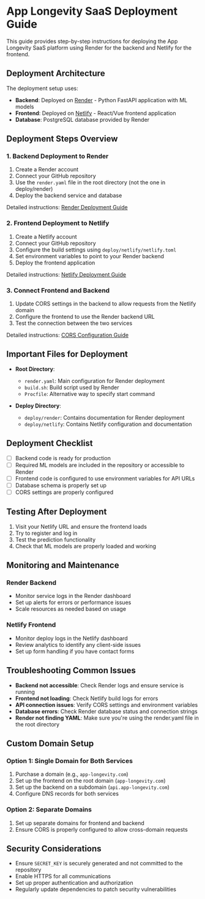 # App Longevity SaaS Deployment Guide

This guide provides step-by-step instructions for deploying the App Longevity SaaS platform using Render for the backend and Netlify for the frontend.

## Deployment Architecture

The deployment setup uses:

- **Backend**: Deployed on [Render](https://render.com) - Python FastAPI application with ML models
- **Frontend**: Deployed on [Netlify](https://netlify.com) - React/Vue frontend application
- **Database**: PostgreSQL database provided by Render

## Deployment Steps Overview

### 1. Backend Deployment to Render

1. Create a Render account
2. Connect your GitHub repository
3. Use the `render.yaml` file in the root directory (not the one in deploy/render)
4. Deploy the backend service and database

Detailed instructions: [Render Deployment Guide](./render/README.md)

### 2. Frontend Deployment to Netlify

1. Create a Netlify account
2. Connect your GitHub repository
3. Configure the build settings using `deploy/netlify/netlify.toml`
4. Set environment variables to point to your Render backend
5. Deploy the frontend application

Detailed instructions: [Netlify Deployment Guide](./netlify/README.md)

### 3. Connect Frontend and Backend

1. Update CORS settings in the backend to allow requests from the Netlify domain
2. Configure the frontend to use the Render backend URL
3. Test the connection between the two services

Detailed instructions: [CORS Configuration Guide](./CORS_CONFIG.md)

## Important Files for Deployment

- **Root Directory**:
  - `render.yaml`: Main configuration for Render deployment
  - `build.sh`: Build script used by Render
  - `Procfile`: Alternative way to specify start command

- **Deploy Directory**:
  - `deploy/render`: Contains documentation for Render deployment
  - `deploy/netlify`: Contains Netlify configuration and documentation

## Deployment Checklist

- [ ] Backend code is ready for production
- [ ] Required ML models are included in the repository or accessible to Render
- [ ] Frontend code is configured to use environment variables for API URLs
- [ ] Database schema is properly set up
- [ ] CORS settings are properly configured

## Testing After Deployment

1. Visit your Netlify URL and ensure the frontend loads
2. Try to register and log in
3. Test the prediction functionality
4. Check that ML models are properly loaded and working

## Monitoring and Maintenance

### Render Backend

- Monitor service logs in the Render dashboard
- Set up alerts for errors or performance issues
- Scale resources as needed based on usage

### Netlify Frontend

- Monitor deploy logs in the Netlify dashboard
- Review analytics to identify any client-side issues
- Set up form handling if you have contact forms

## Troubleshooting Common Issues

- **Backend not accessible**: Check Render logs and ensure service is running
- **Frontend not loading**: Check Netlify build logs for errors
- **API connection issues**: Verify CORS settings and environment variables
- **Database errors**: Check Render database status and connection strings
- **Render not finding YAML**: Make sure you're using the render.yaml file in the root directory

## Custom Domain Setup

### Option 1: Single Domain for Both Services

1. Purchase a domain (e.g., `app-longevity.com`)
2. Set up the frontend on the root domain (`app-longevity.com`)
3. Set up the backend on a subdomain (`api.app-longevity.com`)
4. Configure DNS records for both services

### Option 2: Separate Domains

1. Set up separate domains for frontend and backend
2. Ensure CORS is properly configured to allow cross-domain requests

## Security Considerations

- Ensure `SECRET_KEY` is securely generated and not committed to the repository
- Enable HTTPS for all communications
- Set up proper authentication and authorization
- Regularly update dependencies to patch security vulnerabilities 
